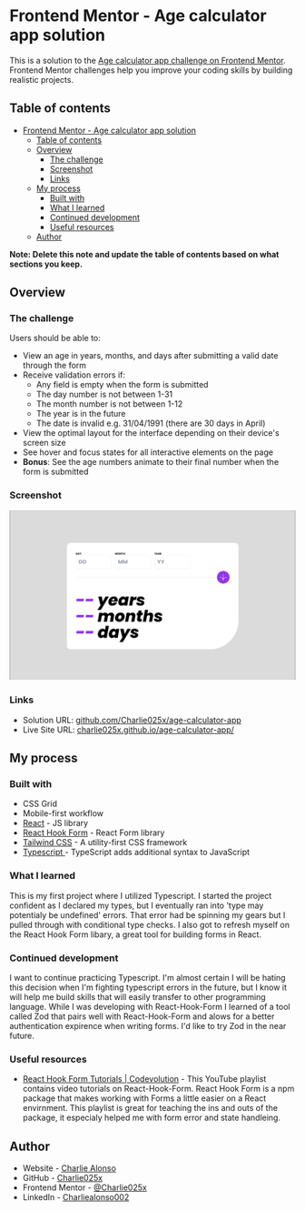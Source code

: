 # Frontend Mentor - Age calculator app solution

This is a solution to the [Age calculator app challenge on Frontend Mentor](https://www.frontendmentor.io/challenges/age-calculator-app-dF9DFFpj-Q). Frontend Mentor challenges help you improve your coding skills by building realistic projects.

## Table of contents

- [Frontend Mentor - Age calculator app solution](#frontend-mentor---age-calculator-app-solution)
  - [Table of contents](#table-of-contents)
  - [Overview](#overview)
    - [The challenge](#the-challenge)
    - [Screenshot](#screenshot)
    - [Links](#links)
  - [My process](#my-process)
    - [Built with](#built-with)
    - [What I learned](#what-i-learned)
    - [Continued development](#continued-development)
    - [Useful resources](#useful-resources)
  - [Author](#author)

**Note: Delete this note and update the table of contents based on what sections you keep.**

## Overview

### The challenge

Users should be able to:

- View an age in years, months, and days after submitting a valid date through the form
- Receive validation errors if:
  - Any field is empty when the form is submitted
  - The day number is not between 1-31
  - The month number is not between 1-12
  - The year is in the future
  - The date is invalid e.g. 31/04/1991 (there are 30 days in April)
- View the optimal layout for the interface depending on their device's screen size
- See hover and focus states for all interactive elements on the page
- **Bonus**: See the age numbers animate to their final number when the form is submitted

### Screenshot

![](./age-calculator-app.png)

### Links

- Solution URL: [github.com/Charlie025x/age-calculator-app](https://github.com/Charlie025x/age-calculator-app)
- Live Site URL: [charlie025x.github.io/age-calculator-app/](https://charlie025x.github.io/age-calculator-app/)

## My process

### Built with

- CSS Grid
- Mobile-first workflow
- [React](https://reactjs.org/) - JS library
- [React Hook Form](https://react-hook-form.com/) - React Form library
- [Tailwind CSS](https://tailwindcss.com/) - A utility-first CSS framework
- [Typescript ](https://www.typescriptlang.org/) - TypeScript adds additional syntax to JavaScript

### What I learned

This is my first project where I utilized Typescript. I started the project confident as I declared my types, but I eventually ran into 'type may potentialy be undefined' errors. That error had be spinning my gears but I pulled through with conditional type checks. I also got to refresh myself on the React Hook Form libary, a great tool for building forms in React.

### Continued development

I want to continue practicing Typescript. I'm almost certain I will be hating this decision when I'm fighting typescript errors in the future, but I know it will help me build skills that will easily transfer to other programming language. While I was developing with React-Hook-Form I learned of a tool called Zod that pairs well with React-Hook-Form and alows for a better authentication expirence when writing forms. I'd like to try Zod in the near future.

### Useful resources

- [React Hook Form Tutorials | Codevolution](https://youtube.com/playlist?list=PLC3y8-rFHvwjmgBr1327BA5bVXoQH-w5s&si=CKVyDrt2K5rPt3_D) - This YouTube playlist contains video tutorials on React-Hook-Form. React Hook Form is a npm package that makes working with Forms a little easier on a React envirnment. This playlist is great for teaching the ins and outs of the package, it especialy helped me with form error and state handleing.

## Author

- Website - [Charlie Alonso](https://charliemikealonso.com/)
- GitHub - [Charlie025x](https://github.com/Charlie025x)
- Frontend Mentor - [@Charlie025x](https://www.frontendmentor.io/profile/Charlie025x)
- LinkedIn - [Charliealonso002](https://www.linkedin.com/in/charliealonso002/)
